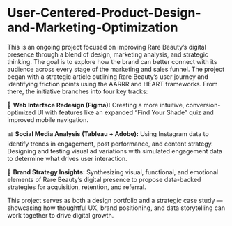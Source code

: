 # User-Centered-Product-Design-and-Marketing-Optimization

 This is an ongoing project focused on improving Rare Beauty’s digital presence through a blend of design, marketing analysis, and strategic thinking. The goal is to explore how the brand can better connect with its audience across every stage of the marketing and sales funnel. The project began with a strategic article outlining Rare Beauty’s user journey and identifying friction points using the AARRR and HEART frameworks. From there, the initiative branches into four key tracks:

🔧 **Web Interface Redesign (Figma):** Creating a more intuitive, conversion-optimized UI with features like an expanded “Find Your Shade” quiz and improved mobile navigation.

📊 **Social Media Analysis (Tableau + Adobe):** Using Instagram data to identify trends in engagement, post performance, and content strategy. Designing and testing visual ad variations with simulated engagement data to determine what drives user interaction.

🧠 **Brand Strategy Insights:** Synthesizing visual, functional, and emotional elements of Rare Beauty’s digital presence to propose data-backed strategies for acquisition, retention, and referral.

This project serves as both a design portfolio and a strategic case study — showcasing how thoughtful UX, brand positioning, and data storytelling can work together to drive digital growth.

